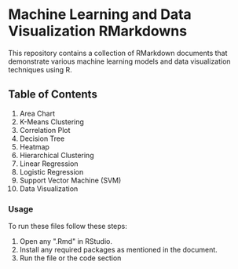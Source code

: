 # Machine Learning and Data Visualization RMarkdowns

This repository contains a collection of RMarkdown documents that demonstrate various machine learning models and data visualization techniques using R.

## Table of Contents

1. Area Chart
2. K-Means Clustering
3. Correlation Plot
4. Decision Tree
5. Heatmap
6. Hierarchical Clustering
7. Linear Regression
8. Logistic Regression
9. Support Vector Machine (SVM)
10. Data Visualization

### Usage

To run these files follow these steps:

1. Open any ".Rmd" in RStudio.
2. Install any required packages as mentioned in the document.
3. Run the file or the code section




